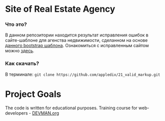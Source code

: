 # Site of Real Estate Agency

### Что это?
В данном репозитории находится результат исправления ошибок в сайте-шаблоне для агенства недвижимости, сделанном на основе [данного bootstrap шаблона](https://startbootstrap.com/template-overviews/stylish-portfolio/).
Ознакомиться с исправленным сайтом можно [здесь](https://appledix.github.io/21_valid_markup/).

### Как скачать?
В терминале: `git clone https://github.com/appledix/21_valid_markup.git`

# Project Goals

The code is written for educational purposes. Training course for web-developers - [DEVMAN.org](https://devman.org)
